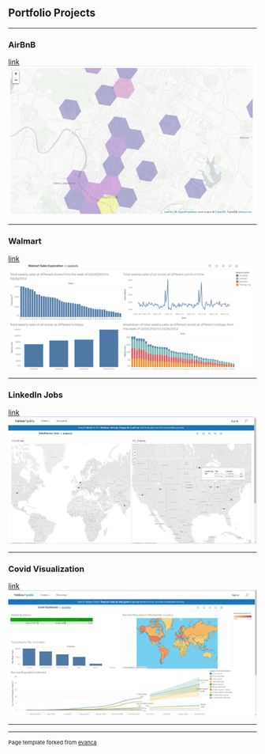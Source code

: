 ## Portfolio Projects

---

### AirBnB

[link](https://github.com/parvatsapkota/airbnb)
<img src="https://github.com/parvatsapkota/airbnb/blob/main/location_recommendation.JPG"/>

---

### Walmart

[link](https://github.com/parvatsapkota/walmart)
<img src="https://github.com/parvatsapkota/walmart/blob/main/Dashboard.JPG"/>

---
### LinkedIn Jobs

[link](https://github.com/parvatsapkota/linkedinjobs)
<img src="https://github.com/parvatsapkota/linkedinjobs/blob/main/jobs_visualization.JPG"/>


---

### Covid Visualization

[link](https://github.com/parvatsapkota/covid-visualization)
<img src="https://github.com/parvatsapkota/covid-visualization/blob/main/Covid_visualization.JPG"/>



---




---
<p style="font-size:11px">Page template forked from <a href="https://github.com/evanca/quick-portfolio">evanca</a></p>
<!-- Remove above link if you don't want to attibute -->
